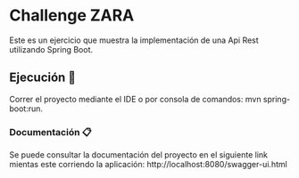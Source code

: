 # Challenge ZARA

 Este es un ejercicio que muestra la implementación de una Api Rest utilizando Spring Boot.

## Ejecución 🚀

 Correr el proyecto mediante el IDE o por consola de comandos:  mvn spring-boot:run.


### Documentación 📋

 Se puede consultar la documentación del proyecto en el siguiente link mientas este corriendo la aplicación: http://localhost:8080/swagger-ui.html
